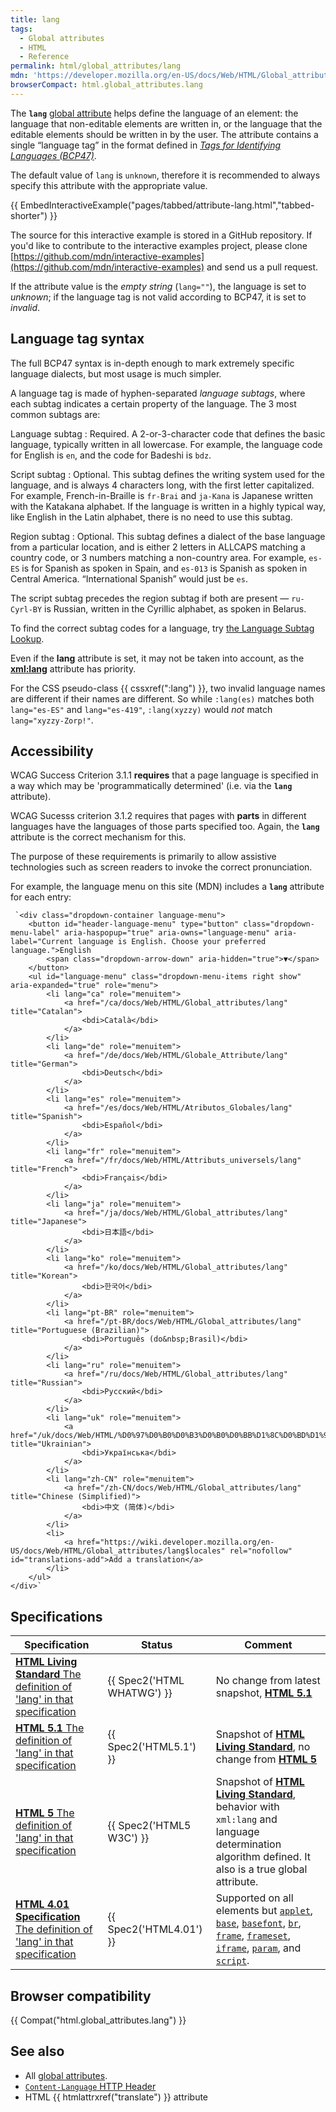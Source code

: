 ```yaml
---
title: lang
tags:
  - Global attributes
  - HTML
  - Reference
permalink: html/global_attributes/lang
mdn: 'https://developer.mozilla.org/en-US/docs/Web/HTML/Global_attributes/lang'
browserCompact: html.global_attributes.lang
---
```

The **`lang`** [global attribute](/html/global_attributes) helps define the language of an element: the language that non-editable elements are written in, or the language that the editable elements should be written in by the user. The attribute contains a single “language tag” in the format defined in [_Tags for Identifying Languages (BCP47)_](https://www.ietf.org/rfc/bcp/bcp47.txt).

The default value of `lang` is `unknown`, therefore it is recommended to always specify this attribute with the appropriate value.

{{ EmbedInteractiveExample("pages/tabbed/attribute-lang.html","tabbed-shorter") }}

The source for this interactive example is stored in a GitHub repository. If you'd like to contribute to the interactive examples project, please clone [https://github.com/mdn/interactive-examples](https://github.com/mdn/interactive-examples) and send us a pull request.

If the attribute value is the _empty string_ (`lang=""`), the language is set to _unknown_; if the language tag is not valid according to BCP47, it is set to _invalid_.

## Language tag syntax

The full BCP47 syntax is in-depth enough to mark extremely specific language dialects, but most usage is much simpler.

A language tag is made of hyphen-separated _language subtags_, where each subtag indicates a certain property of the language. The 3 most common subtags are:

Language subtag
: Required. A 2-or-3-character code that defines the basic language, typically written in all lowercase. For example, the language code for English is `en`, and the code for Badeshi is `bdz`.

Script subtag
: Optional. This subtag defines the writing system used for the language, and is always 4 characters long, with the first letter capitalized. For example, French-in-Braille is `fr-Brai` and `ja-Kana` is Japanese written with the Katakana alphabet. If the language is written in a highly typical way, like English in the Latin alphabet, there is no need to use this subtag.

Region subtag
: Optional. This subtag defines a dialect of the base language from a particular location, and is either 2 letters in ALLCAPS matching a country code, or 3 numbers matching a non-country area. For example, `es-ES` is for Spanish as spoken in Spain, and `es-013` is Spanish as spoken in Central America. “International Spanish” would just be `es`.

The script subtag precedes the region subtag if both are present — `ru-Cyrl-BY` is Russian, written in the Cyrillic alphabet, as spoken in Belarus.

To find the correct subtag codes for a language, try [the Language Subtag Lookup](https://r12a.github.io/app-subtags/).

Even if the **lang** attribute is set, it may not be taken into account, as the [**xml:lang**](/html/global_attributes/xml:lang) attribute has priority.

For the CSS pseudo-class {{ cssxref(":lang") }}, two invalid language names are different if their names are different. So while `:lang(es)` matches both `lang="es-ES"` and `lang="es-419"`, `:lang(xyzzy)` would _not_ match `lang="xyzzy-Zorp!"`.

## Accessibility

WCAG Success Criterion 3.1.1 **requires** that a page language is specified in a way which may be 'programmatically determined' (i.e. via the **`lang`** attribute).

WCAG Sucesss criterion 3.1.2 requires that pages with **parts** in different languages have the languages of those parts specified too. Again, the **`lang`** attribute is the correct mechanism for this.

The purpose of these requirements is primarily to allow assistive technologies such as screen readers to invoke the correct pronunciation.

For example, the language menu on this site (MDN) includes a **`lang`** attribute for each entry:

```
 `<div class="dropdown-container language-menu">
	<button id="header-language-menu" type="button" class="dropdown-menu-label" aria-haspopup="true" aria-owns="language-menu" aria-label="Current language is English. Choose your preferred language.">English
		<span class="dropdown-arrow-down" aria-hidden="true">▼</span>
	</button>
	<ul id="language-menu" class="dropdown-menu-items right show" aria-expanded="true" role="menu">
		<li lang="ca" role="menuitem">
			<a href="/ca/docs/Web/HTML/Global_attributes/lang" title="Catalan">
				<bdi>Català</bdi>
			</a>
		</li>
		<li lang="de" role="menuitem">
			<a href="/de/docs/Web/HTML/Globale_Attribute/lang" title="German">
				<bdi>Deutsch</bdi>
			</a>
		</li>
		<li lang="es" role="menuitem">
			<a href="/es/docs/Web/HTML/Atributos_Globales/lang" title="Spanish">
				<bdi>Español</bdi>
			</a>
		</li>
		<li lang="fr" role="menuitem">
			<a href="/fr/docs/Web/HTML/Attributs_universels/lang" title="French">
				<bdi>Français</bdi>
			</a>
		</li>
		<li lang="ja" role="menuitem">
			<a href="/ja/docs/Web/HTML/Global_attributes/lang" title="Japanese">
				<bdi>日本語</bdi>
			</a>
		</li>
		<li lang="ko" role="menuitem">
			<a href="/ko/docs/Web/HTML/Global_attributes/lang" title="Korean">
				<bdi>한국어</bdi>
			</a>
		</li>
		<li lang="pt-BR" role="menuitem">
			<a href="/pt-BR/docs/Web/HTML/Global_attributes/lang" title="Portuguese (Brazilian)">
				<bdi>Português (do&nbsp;Brasil)</bdi>
			</a>
		</li>
		<li lang="ru" role="menuitem">
			<a href="/ru/docs/Web/HTML/Global_attributes/lang" title="Russian">
				<bdi>Русский</bdi>
			</a>
		</li>
		<li lang="uk" role="menuitem">
			<a href="/uk/docs/Web/HTML/%D0%97%D0%B0%D0%B3%D0%B0%D0%BB%D1%8C%D0%BD%D1%96_%D0%B0%D1%82%D1%80%D0%B8%D0%B1%D1%83%D1%82%D0%B8/lang" title="Ukrainian">
				<bdi>Українська</bdi>
			</a>
		</li>
		<li lang="zh-CN" role="menuitem">
			<a href="/zh-CN/docs/Web/HTML/Global_attributes/lang" title="Chinese (Simplified)">
				<bdi>中文 (简体)</bdi>
			</a>
		</li>
		<li>
			<a href="https://wiki.developer.mozilla.org/en-US/docs/Web/HTML/Global_attributes/lang$locales" rel="nofollow" id="translations-add">Add a translation</a>
		</li>
	</ul>
</div>` 
```

## Specifications

| Specification | Status | Comment |
| --- | --- | --- |
| [**HTML Living Standard** The definition of 'lang' in that specification](https://html.spec.whatwg.org/multipage/dom.html#the-lang-and-xml:lang-attributes) | {{ Spec2('HTML WHATWG') }} | No change from latest snapshot, [**HTML 5.1**](https://www.w3.org/TR/html51/) |
| [**HTML 5.1** The definition of 'lang' in that specification](https://www.w3.org/TR/html51/dom.html#the-lang-and-xml:lang-attributes) | {{ Spec2('HTML5.1') }} | Snapshot of [**HTML Living Standard**](https://html.spec.whatwg.org/multipage/), no change from [**HTML 5**](https://www.w3.org/TR/html52/) |
| [**HTML 5** The definition of 'lang' in that specification](https://www.w3.org/TR/html52/dom.html#the-lang-and-xml:lang-attributes) | {{ Spec2('HTML5 W3C') }} | Snapshot of [**HTML Living Standard**](https://html.spec.whatwg.org/multipage/), behavior with `xml:lang` and language determination algorithm defined. It also is a true global attribute. |
| [**HTML 4.01 Specification** The definition of 'lang' in that specification](https://www.w3.org/TR/html401/struct/dirlang.html#h-8.1) | {{ Spec2('HTML4.01') }} | Supported on all elements but [`applet`](/html/element/applet/), [`base`](/html/element/base/), [`basefont`](/html/element/basefont/), [`br`](/html/element/br/), [`frame`](/html/element/frame/), [`frameset`](/html/element/frameset/), [`iframe`](/html/element/iframe/), [`param`](/html/element/param/), and [`script`](/html/element/script/). |

## Browser compatibility

{{ Compat("html.global_attributes.lang") }}

## See also

-   All [global attributes](/html/global_attributes).
-   [`Content-Language` HTTP Header](/http/headers/content-language)
-   HTML {{ htmlattrxref("translate") }} attribute